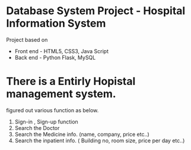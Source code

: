 # Database System Project - Hospital Information System

Project based on
* Front end - HTML5, CSS3, Java Script
* Back end - Python Flask, MySQL

# There is a Entirly Hopistal management system.
figured out various function as below.

1. Sign-in , Sign-up function
2. Search the Doctor
3. Search the Medicine info. (name, company, price etc..)
4. Search the inpatient info. ( Building no, room size, price per day etc..)

